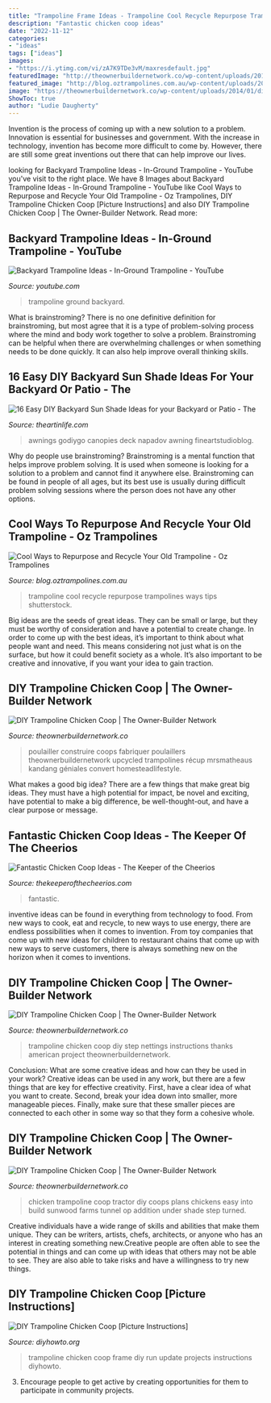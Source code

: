 ```yaml
---
title: "Trampoline Frame Ideas - Trampoline Cool Recycle Repurpose Trampolines Ways Tips Shutterstock"
description: "Fantastic chicken coop ideas"
date: "2022-11-12"
categories:
- "ideas"
tags: ["ideas"]
images:
- "https://i.ytimg.com/vi/zA7K9TDe3vM/maxresdefault.jpg"
featuredImage: "http://theownerbuildernetwork.co/wp-content/uploads/2014/01/Trampoline-Chicken-Coop-02.jpg"
featured_image: "http://blog.oztrampolines.com.au/wp-content/uploads/2017/01/shutterstock_338322974.jpg"
image: "https://theownerbuildernetwork.co/wp-content/uploads/2014/01/diy_trampoline_chicken_coop_8.jpg"
ShowToc: true
author: "Ludie Daugherty"
---
```



Invention is the process of coming up with a new solution to a problem. Innovation is essential for businesses and government. With the increase in technology, invention has become more difficult to come by. However, there are still some great inventions out there that can help improve our lives.

	

		
looking for Backyard Trampoline Ideas - In-Ground Trampoline - YouTube you've visit to the right place. We have 8 Images about Backyard Trampoline Ideas - In-Ground Trampoline - YouTube like Cool Ways to Repurpose and Recycle Your Old Trampoline - Oz Trampolines, DIY Trampoline Chicken Coop [Picture Instructions] and also DIY Trampoline Chicken Coop | The Owner-Builder Network. Read more:
		
    
## Backyard Trampoline Ideas - In-Ground Trampoline - YouTube

<img loading=lazy src="https://i.ytimg.com/vi/zA7K9TDe3vM/maxresdefault.jpg" onerror="this.onerror=null;this.src='https://tse4.mm.bing.net/th?id=OIP.KVvDpimXm3l0U5Tv9qUzngHaEK&amp;pid=15.1';" alt="Backyard Trampoline Ideas - In-Ground Trampoline - YouTube">

_Source: youtube.com_

>trampoline ground backyard. 

	

What is brainstroming?
There is no one definitive definition for brainstroming, but most agree that it is a type of problem-solving process where the mind and body work together to solve a problem. Brainstroming can be helpful when there are overwhelming challenges or when something needs to be done quickly. It can also help improve overall thinking skills.

    
## 16 Easy DIY Backyard Sun Shade Ideas For Your Backyard Or Patio - The

<img loading=lazy src="https://theartinlife.com/wp-content/uploads/2017/06/Sun-Shade-2-The-ART-In-LIFE.jpg" onerror="this.onerror=null;this.src='https://tse2.mm.bing.net/th?id=OIP.NGkLfz-Rgpysp2BfbLohigHaJ4&amp;pid=15.1';" alt="16 Easy DIY Backyard Sun Shade Ideas for your Backyard or Patio - The">

_Source: theartinlife.com_

>awnings godiygo canopies deck napadov awning fineartstudioblog. 

	

Why do people use brainstroming?
Brainstroming is a mental function that helps improve problem solving. It is used when someone is looking for a solution to a problem and cannot find it anywhere else. Brainstroming can be found in people of all ages, but its best use is usually during difficult problem solving sessions where the person does not have any other options.

    
## Cool Ways To Repurpose And Recycle Your Old Trampoline - Oz Trampolines

<img loading=lazy src="http://blog.oztrampolines.com.au/wp-content/uploads/2017/01/shutterstock_338322974.jpg" onerror="this.onerror=null;this.src='https://tse4.mm.bing.net/th?id=OIP.Yi2T7eITc-ov3ByeK2jsfQHaE8&amp;pid=15.1';" alt="Cool Ways to Repurpose and Recycle Your Old Trampoline - Oz Trampolines">

_Source: blog.oztrampolines.com.au_

>trampoline cool recycle repurpose trampolines ways tips shutterstock. 

	

Big ideas are the seeds of great ideas. They can be small or large, but they must be worthy of consideration and have a potential to create change. In order to come up with the best ideas, it’s important to think about what people want and need. This means considering not just what is on the surface, but how it could benefit society as a whole. It’s also important to be creative and innovative, if you want your idea to gain traction.

    
## DIY Trampoline Chicken Coop | The Owner-Builder Network

<img loading=lazy src="https://theownerbuildernetwork.co/wp-content/uploads/2014/01/diy_trampoline_chicken_coop_8.jpg" onerror="this.onerror=null;this.src='https://tse4.mm.bing.net/th?id=OIP.B9pGJle3DXocPiSzAGE7swHaF5&amp;pid=15.1';" alt="DIY Trampoline Chicken Coop | The Owner-Builder Network">

_Source: theownerbuildernetwork.co_

>poulailler construire coops fabriquer poulaillers theownerbuildernetwork upcycled trampolines récup mrsmatheaus kandang géniales convert homesteadlifestyle. 

	

What makes a good big idea?
There are a few things that make great big ideas. They must have a high potential for impact, be novel and exciting, have potential to make a big difference, be well-thought-out, and have a clear purpose or message.

    
## Fantastic Chicken Coop Ideas - The Keeper Of The Cheerios

<img loading=lazy src="https://www.thekeeperofthecheerios.com/wp-content/uploads/2016/12/10e80de8396d9e278a5ff77646da8ab2.jpg" onerror="this.onerror=null;this.src='https://tse3.mm.bing.net/th?id=OIP.fuHAVUo3NN0gZ90M61SwhgHaJ4&amp;pid=15.1';" alt="Fantastic Chicken Coop Ideas - The Keeper of the Cheerios">

_Source: thekeeperofthecheerios.com_

>fantastic. 

	

inventive ideas can be found in everything from technology to food. From new ways to cook, eat and recycle, to new ways to use energy, there are endless possibilities when it comes to invention. From toy companies that come up with new ideas for children to restaurant chains that come up with new ways to serve customers, there is always something new on the horizon when it comes to inventions.

    
## DIY Trampoline Chicken Coop | The Owner-Builder Network

<img loading=lazy src="http://theownerbuildernetwork.co/wp-content/uploads/2014/01/Trampoline-Chicken-Coop-09.jpg" onerror="this.onerror=null;this.src='https://tse2.mm.bing.net/th?id=OIP.UlnQgIMaKrwBzWqvYyamuAHaLG&amp;pid=15.1';" alt="DIY Trampoline Chicken Coop | The Owner-Builder Network">

_Source: theownerbuildernetwork.co_

>trampoline chicken coop diy step nettings instructions thanks american project theownerbuildernetwork. 

	

Conclusion: What are some creative ideas and how can they be used in your work?
Creative ideas can be used in any work, but there are a few things that are key for effective creativity. First, have a clear idea of what you want to create. Second, break your idea down into smaller, more manageable pieces. Finally, make sure that these smaller pieces are connected to each other in some way so that they form a cohesive whole.

    
## DIY Trampoline Chicken Coop | The Owner-Builder Network

<img loading=lazy src="http://theownerbuildernetwork.co/wp-content/uploads/2014/01/Trampoline-Chicken-Coop-02.jpg" onerror="this.onerror=null;this.src='https://tse3.mm.bing.net/th?id=OIP.lTVg6aQuWpRUpeC-wPN4sQHaFi&amp;pid=15.1';" alt="DIY Trampoline Chicken Coop | The Owner-Builder Network">

_Source: theownerbuildernetwork.co_

>chicken trampoline coop tractor diy coops plans chickens easy into build sunwood farms tunnel op addition under shade step turned. 

	

Creative individuals have a wide range of skills and abilities that make them unique. They can be writers, artists, chefs, architects, or anyone who has an interest in creating something new.Creative people are often able to see the potential in things and can come up with ideas that others may not be able to see. They are also able to take risks and have a willingness to try new things.

    
## DIY Trampoline Chicken Coop [Picture Instructions]

<img loading=lazy src="https://www.diyhowto.org/wp-content/uploads/DIY-Trampoline-Frame-Chicken-Coop-Inspiration-01-DIYHowto.jpg" onerror="this.onerror=null;this.src='https://tse2.mm.bing.net/th?id=OIP.DAWYPfL7f-TslbTa-6_AhAHaFj&amp;pid=15.1';" alt="DIY Trampoline Chicken Coop [Picture Instructions]">

_Source: diyhowto.org_

>trampoline chicken coop frame diy run update projects instructions diyhowto. 

	

3. Encourage people to get active by creating opportunities for them to participate in community projects. 

